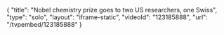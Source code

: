 {
    "title": "Nobel chemistry prize goes to two US researchers, one Swiss",
    "type": "solo",
    "layout": "iframe-static",
    "videoId": "123185888",
    "url": "\/tvpembed\/123185888"
}